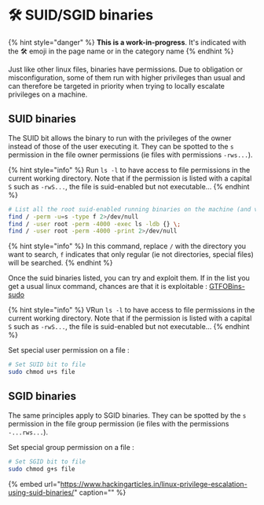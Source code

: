 # 🛠️ SUID/SGID binaries

{% hint style="danger" %}
**This is a work-in-progress**. It's indicated with the 🛠️ emoji in the page name or in the category name
{% endhint %}

Just like other linux files, binaries have permissions. Due to obligation or misconfiguration, some of them run with higher privileges than usual and can therefore be targeted in priority when trying to locally escalate privileges on a machine.

## SUID binaries

The SUID bit allows the binary to run with the privileges of the owner instead of those of the user executing it. They can be spotted to the `s` permission in the file owner permissions \(ie files with permissions `-rws...`\).

{% hint style="info" %}
Run `ls -l` to have access to file permissions in the current working directory. Note that if the permission is listed with a capital `S` such as `-rwS...`, the file is suid-enabled but not executable...
{% endhint %}

```bash
# List all the root suid-enabled running binaries on the machine (and variants)
find / -perm -u=s -type f 2>/dev/null
find / -user root -perm -4000 -exec ls -ldb {} \;
find / -user root -perm -4000 -print 2>/dev/null
```

{% hint style="info" %}
In this command, replace `/` with the directory you want to search, `f` indicates that only regular \(ie not directories, special files\) will be searched.
{% endhint %}

Once the suid binaries listed, you can try and exploit them. If in the list you get a usual linux command, chances are that it is exploitable : [GTFOBins-sudo](https://gtfobins.github.io/#+sudo)

{% hint style="info" %}
VRun `ls -l` to have access to file permissions in the current working directory. Note that if the permission is listed with a capital `S` such as `-rwS...`, the file is suid-enabled but not executable...
{% endhint %}

Set special user permission on a file :

```bash
# Set SUID bit to file
sudo chmod u+s file
```

## SGID binaries

The same principles apply to SGID binaries. They can be spotted by the `s` permission in the file group permission \(ie files with the permissions `-...rws...`\).

 Set special group permission on a file :

```bash
# Set SGID bit to file
sudo chmod g+s file
```

{% embed url="https://www.hackingarticles.in/linux-privilege-escalation-using-suid-binaries/" caption="" %}

